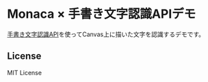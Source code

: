 # Monaca × 手書き文字認識APIデモ

[手書き文字認識API](https://dev.smt.docomo.ne.jp/?p=common_page&p_name=pux_handwriting)を使ってCanvas上に描いた文字を認識するデモです。

## License

MIT License

